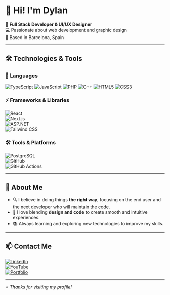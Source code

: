 # 👋 Hi! I'm Dylan  

🚀 **Full Stack Developer & UI/UX Designer**  
💻 Passionate about web development and graphic design  
📍 Based in Barcelona, Spain  

---

## 🛠 Technologies & Tools  

### 📜 Languages  
![TypeScript](https://img.shields.io/badge/-TypeScript-3178C6?style=flat&logo=typescript&logoColor=white)   ![JavaScript](https://img.shields.io/badge/-JavaScript-F7DF1E?style=flat&logo=javascript&logoColor=black)  ![PHP](https://img.shields.io/badge/-PHP-777BB4?style=flat&logo=php&logoColor=white)  ![C++](https://img.shields.io/badge/-C++-00599C?style=flat&logo=c%2B%2B&logoColor=white)  ![HTML5](https://img.shields.io/badge/-HTML5-E34F26?style=flat&logo=html5&logoColor=white)  ![CSS3](https://img.shields.io/badge/-CSS3-1572B6?style=flat&logo=css3&logoColor=white)  

### ⚡ Frameworks & Libraries  
![React](https://img.shields.io/badge/-React-61DAFB?style=flat&logo=react&logoColor=black)  
![Next.js](https://img.shields.io/badge/-Next.js-000000?style=flat&logo=next.js&logoColor=white)  
![ASP.NET](https://img.shields.io/badge/-ASP.NET-512BD4?style=flat&logo=dotnet&logoColor=white)  
![Tailwind CSS](https://img.shields.io/badge/-TailwindCSS-38B2AC?style=flat&logo=tailwind-css&logoColor=white)  

### 🛠 Tools & Platforms  
![PostgreSQL](https://img.shields.io/badge/-PostgreSQL-336791?style=flat&logo=postgresql&logoColor=white)  
![GitHub](https://img.shields.io/badge/-GitHub-181717?style=flat&logo=github&logoColor=white)  
![GitHub Actions](https://img.shields.io/badge/-GitHub_Actions-2088FF?style=flat&logo=github-actions&logoColor=white)  

---

## 📌 About Me  
- 🔍 I believe in doing things **the right way**, focusing on the end user and the next developer who will maintain the code.  
- 🎨 I love blending **design and code** to create smooth and intuitive experiences.  
- 📚 Always learning and exploring new technologies to improve my skills.  

---

## 📫 Contact Me  
[![LinkedIn](https://img.shields.io/badge/LinkedIn-0A66C2?style=for-the-badge&logo=linkedin&logoColor=white)](https://linkedin.com/in/leadvinyls)  
[![YouTube](https://img.shields.io/badge/YouTube-FF0000?style=for-the-badge&logo=youtube&logoColor=white)](https://youtube.com/@leadvinyls)  
[![Portfolio](https://img.shields.io/badge/Portfolio-000000?style=for-the-badge)](https://leadvinyls.dev)  

---

⭐️ _Thanks for visiting my profile!_
